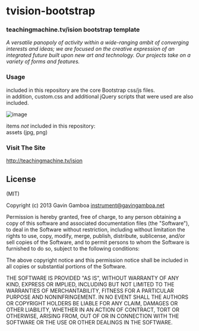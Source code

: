 tvision-bootstrap
=================

### teachingmachine.tv/ision bootstrap template

_A versatile panopoly of activity within a wide-ranging ambit of converging interests and ideas; we are focused on the creative expression of an integrated future built upon new art and technology. Our projects take on a variety of forms and features._

### Usage

included in this repository are the core Bootstrap css/js files.
<br>
in addition, custom.css and additional jQuery scripts that were used are also included.

![image](http://web.gavingamboa.net/wp-content/uploads/2013/03/Screen-shot-2013-08-19-at-1.26.15-PM.png)

items *not* included in this repository:
<br>
assets (jpg, png)

### Visit The Site
http://teachingmachine.tv/ision

## License

(MIT)

Copyright (c) 2013 Gavin Gamboa <instrument@gavingamboa.net>

Permission is hereby granted, free of charge, to any person obtaining a copy of this software and associated documentation files (the "Software"), to deal in the Software without restriction, including without limitation the rights to use, copy, modify, merge, publish, distribute, sublicense, and/or sell copies of the Software, and to permit persons to whom the Software is furnished to do so, subject to the following conditions:

The above copyright notice and this permission notice shall be included in all copies or substantial portions of the Software.

THE SOFTWARE IS PROVIDED "AS IS", WITHOUT WARRANTY OF ANY KIND, EXPRESS OR IMPLIED, INCLUDING BUT NOT LIMITED TO THE WARRANTIES OF MERCHANTABILITY, FITNESS FOR A PARTICULAR PURPOSE AND NONINFRINGEMENT. IN NO EVENT SHALL THE AUTHORS OR COPYRIGHT HOLDERS BE LIABLE FOR ANY CLAIM, DAMAGES OR OTHER LIABILITY, WHETHER IN AN ACTION OF CONTRACT, TORT OR OTHERWISE, ARISING FROM, OUT OF OR IN CONNECTION WITH THE SOFTWARE OR THE USE OR OTHER DEALINGS IN THE SOFTWARE.
